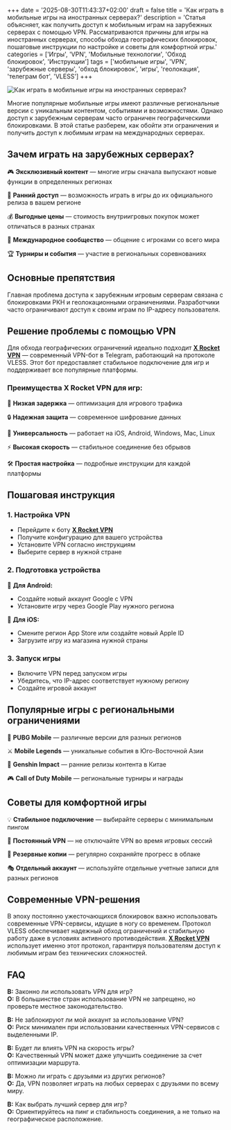 +++
date = '2025-08-30T11:43:37+02:00'
draft = false
title = 'Как играть в мобильные игры на иностранных серверах?'
description = 'Статья объясняет, как получить доступ к мобильным играм на зарубежных серверах с помощью VPN. Рассматриваются причины для игры на иностранных серверах, способы обхода географических блокировок, пошаговые инструкции по настройке и советы для комфортной игры.'
categories = ['Игры', 'VPN', 'Мобильные технологии', 'Обход блокировок', 'Инструкции']
tags = ['мобильные игры', 'VPN', 'зарубежные серверы', 'обход блокировок', 'игры', 'геолокация', 'телеграм бот', 'VLESS']
+++

![Как играть в мобильные игры на иностранных серверах?](https://imagestoring.fra1.cdn.digitaloceanspaces.com/14B2BD8E-F045-4620-846A-B7C467A62C08.png)

Многие популярные мобильные игры имеют различные региональные версии с уникальным контентом, событиями и возможностями. Однако доступ к зарубежным серверам часто ограничен географическими блокировками. В этой статье разберем, как обойти эти ограничения и получить доступ к любимым играм на международных серверах.

## Зачем играть на зарубежных серверах?

🎮 **Эксклюзивный контент** — многие игры сначала выпускают новые функции в определенных регионах

🌟 **Ранний доступ** — возможность играть в игры до их официального релиза в вашем регионе  

💰 **Выгодные цены** — стоимость внутриигровых покупок может отличаться в разных странах

👥 **Международное сообщество** — общение с игроками со всего мира

🏆 **Турниры и события** — участие в региональных соревнованиях

## Основные препятствия

Главная проблема доступа к зарубежным игровым серверам связана с блокировками РКН и геолокационными ограничениями. Разработчики часто ограничивают доступ к своим играм по IP-адресу пользователя.

## Решение проблемы с помощью VPN

Для обхода географических ограничений идеально подходит **[X Rocket VPN](https://t.me/X_Rocket_VPN_bot?start=ref-b-9)** — современный VPN-бот в Telegram, работающий на протоколе VLESS. Этот бот предоставляет стабильное подключение для игр и поддерживает все популярные платформы.

### Преимущества X Rocket VPN для игр:

🚀 **Низкая задержка** — оптимизация для игрового трафика

🔒 **Надежная защита** — современное шифрование данных

📱 **Универсальность** — работает на iOS, Android, Windows, Mac, Linux

⚡ **Высокая скорость** — стабильное соединение без обрывов

🛠️ **Простая настройка** — подробные инструкции для каждой платформы

## Пошаговая инструкция

### 1. Настройка VPN
- Перейдите к боту **[X Rocket VPN](https://t.me/X_Rocket_VPN_bot?start=ref-b-9)**
- Получите конфигурацию для вашего устройства
- Установите VPN согласно инструкциям
- Выберите сервер в нужной стране

### 2. Подготовка устройства
📲 **Для Android:**
- Создайте новый аккаунт Google с VPN
- Установите игру через Google Play нужного региона

🍎 **Для iOS:**
- Смените регион App Store или создайте новый Apple ID
- Загрузите игру из магазина нужной страны

### 3. Запуск игры
- Включите VPN перед запуском игры
- Убедитесь, что IP-адрес соответствует нужному региону
- Создайте игровой аккаунт

## Популярные игры с региональными ограничениями

🎯 **PUBG Mobile** — различные версии для разных регионов

⚔️ **Mobile Legends** — уникальные события в Юго-Восточной Азии

🏮 **Genshin Impact** — ранние релизы контента в Китае

🎮 **Call of Duty Mobile** — региональные турниры и награды

## Советы для комфортной игры

💡 **Стабильное подключение** — выбирайте серверы с минимальным пингом

🔄 **Постоянный VPN** — не отключайте VPN во время игровых сессий

💾 **Резервные копии** — регулярно сохраняйте прогресс в облаке

🎭 **Отдельный аккаунт** — используйте отдельные учетные записи для разных регионов

## Современные VPN-решения

В эпоху постоянно ужесточающихся блокировок важно использовать современные VPN-сервисы, идущие в ногу со временем. Протокол VLESS обеспечивает надежный обход ограничений и стабильную работу даже в условиях активного противодействия. **[X Rocket VPN](https://t.me/X_Rocket_VPN_bot?start=ref-b-9)** использует именно этот протокол, гарантируя пользователям доступ к любимым играм без технических сложностей.

## FAQ

**В:** Законно ли использовать VPN для игр?  
**О:** В большинстве стран использование VPN не запрещено, но проверьте местное законодательство.

**В:** Не заблокируют ли мой аккаунт за использование VPN?  
**О:** Риск минимален при использовании качественных VPN-сервисов с выделенными IP.

**В:** Будет ли влиять VPN на скорость игры?  
**О:** Качественный VPN может даже улучшить соединение за счет оптимизации маршрута.

**В:** Можно ли играть с друзьями из других регионов?  
**О:** Да, VPN позволяет играть на любых серверах с друзьями по всему миру.

**В:** Как выбрать лучший сервер для игр?  
**О:** Ориентируйтесь на пинг и стабильность соединения, а не только на географическое расположение.